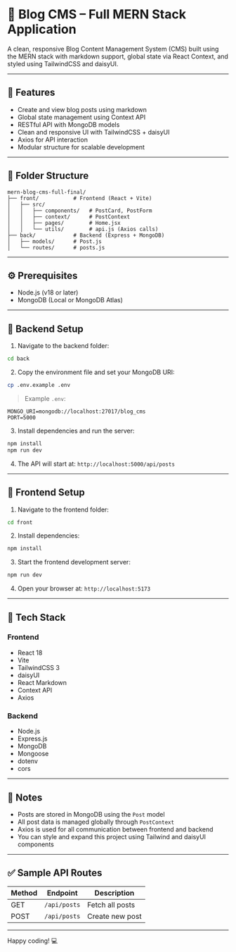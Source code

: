 # 📘 Blog CMS – Full MERN Stack Application

A clean, responsive Blog Content Management System (CMS) built using the MERN stack with markdown support, global state via React Context, and styled using TailwindCSS and daisyUI.

---

## 🚀 Features

- Create and view blog posts using markdown
- Global state management using Context API
- RESTful API with MongoDB models
- Clean and responsive UI with TailwindCSS + daisyUI
- Axios for API interaction
- Modular structure for scalable development

---

## 📁 Folder Structure

```
mern-blog-cms-full-final/
├── front/           # Frontend (React + Vite)
│   ├── src/
│   │   ├── components/   # PostCard, PostForm
│   │   ├── context/      # PostContext
│   │   ├── pages/        # Home.jsx
│   │   └── utils/        # api.js (Axios calls)
├── back/            # Backend (Express + MongoDB)
│   ├── models/      # Post.js
│   └── routes/      # posts.js
```

---

## ⚙️ Prerequisites

- Node.js (v18 or later)
- MongoDB (Local or MongoDB Atlas)

---

## 🧪 Backend Setup

1. Navigate to the backend folder:
```bash
cd back
```

2. Copy the environment file and set your MongoDB URI:
```bash
cp .env.example .env
```

> Example `.env`:
```
MONGO_URI=mongodb://localhost:27017/blog_cms
PORT=5000
```

3. Install dependencies and run the server:
```bash
npm install
npm run dev
```

4. The API will start at: `http://localhost:5000/api/posts`

---

## 🎨 Frontend Setup

1. Navigate to the frontend folder:
```bash
cd front
```

2. Install dependencies:
```bash
npm install
```

3. Start the frontend development server:
```bash
npm run dev
```

4. Open your browser at: `http://localhost:5173`

---

## 🔧 Tech Stack

### Frontend
- React 18
- Vite
- TailwindCSS 3
- daisyUI
- React Markdown
- Context API
- Axios

### Backend
- Node.js
- Express.js
- MongoDB
- Mongoose
- dotenv
- cors

---

## 📌 Notes

- Posts are stored in MongoDB using the `Post` model
- All post data is managed globally through `PostContext`
- Axios is used for all communication between frontend and backend
- You can style and expand this project using Tailwind and daisyUI components

---

## ✅ Sample API Routes

| Method | Endpoint              | Description         |
|--------|-----------------------|---------------------|
| GET    | `/api/posts`          | Fetch all posts     |
| POST   | `/api/posts`          | Create new post     |

---

Happy coding! 💻